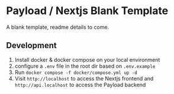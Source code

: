 # Payload / Nextjs Blank Template

A blank template, readme details to come.

## Development

1. Install docker & docker compose on your local environment
2. configure a `.env` file in the root dir based on `.env.example`
3. Run `docker compose -f docker/compose.yml up -d`
4. Visit `http://localhost` to access the Nextjs frontend and `http://api.localhost` to access the Payload backend